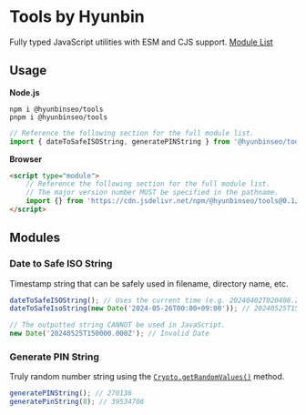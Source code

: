# Tools by Hyunbin

Fully typed JavaScript utilities with ESM and CJS support. [Module List](#modules)

## Usage

**Node.js**

```shell
npm i @hyunbinseo/tools
pnpm i @hyunbinseo/tools
```

```js
// Reference the following section for the full module list.
import { dateToSafeISOString, generatePINString } from '@hyunbinseo/tools';
```

**Browser**

```html
<script type="module">
	// Reference the following section for the full module list.
	// The major version number MUST be specified in the pathname.
	import {} from 'https://cdn.jsdelivr.net/npm/@hyunbinseo/tools@0.1/dist/index.js';
</script>
```

## Modules

### Date to Safe ISO String

Timestamp string that can be safely used in filename, directory name, etc.

```js
dateToSafeISOString(); // Uses the current time (e.g. 20240402T020408.248Z)
dateToSafeIsoString(new Date('2024-05-26T00:00+09:00')); // 20240525T150000.000Z

// The outputted string CANNOT be used in JavaScript.
new Date('20240525T150000.000Z'); // Invalid Date
```

### Generate PIN String

Truly random number string using the [`Crypto.getRandomValues()`](https://developer.mozilla.org/en-US/docs/Web/API/Crypto/getRandomValues) method.

```js
generatePINString(); // 270136
generatePinString(8); // 39534786
```
